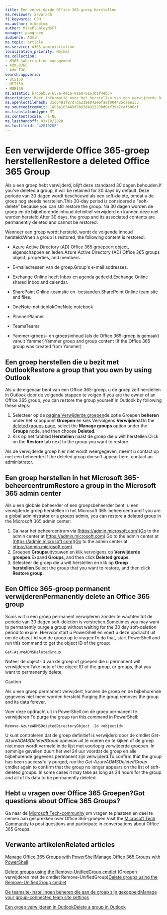 ```yaml
---
title: Een verwijderde Office 365-groep herstellen
ms.reviewer: arvaradh
f1.keywords: CSH
ms.author: mikeplum
author: MikePlumleyMSFT
manager: pamgreen
audience: Admin
ms.topic: article
ms.service: o365-administration
localization_priority: Normal
ms.collection:
- M365-subscription-management
- Adm_O365
- Adm_TOC
search.appverid:
- BCS160
- MET150
- MOE150
ms.assetid: b7c66b59-657a-4e1a-8aa0-8163b1f4eb54
description: Meer informatie over het herstellen van een verwijderde Office 365-groep.
ms.openlocfilehash: 31d6481f87d7da219e042eefa8f004425caee133
ms.sourcegitcommit: 1883a103449d7b03d482228bd9ef39a7caf306cf
ms.translationtype: MT
ms.contentlocale: nl-NL
ms.lasthandoff: 03/10/2020
ms.locfileid: "42810288"
---
```

# <a name="restore-a-deleted-office-365-group"></a><span data-ttu-id="b7588-103">Een verwijderde Office 365-groep herstellen</span><span class="sxs-lookup"><span data-stu-id="b7588-103">Restore a deleted Office 365 Group</span></span>

<span data-ttu-id="b7588-104">Als u een groep hebt verwijderd, blijft deze standaard 30 dagen behouden.</span><span class="sxs-lookup"><span data-stu-id="b7588-104">If you've deleted a group, it will be retained for 30 days by default.</span></span> <span data-ttu-id="b7588-105">Deze periode van 30 dagen wordt beschouwd als een soft-delete, omdat u de groep nog steeds herstellen.</span><span class="sxs-lookup"><span data-stu-id="b7588-105">This 30-day period is considered a "soft-delete" because you can still restore the group.</span></span> <span data-ttu-id="b7588-106">Na 30 dagen worden de groep en de bijbehorende inhoud definitief verwijderd en kunnen deze niet worden hersteld.</span><span class="sxs-lookup"><span data-stu-id="b7588-106">After 30 days, the group and its associated contents are permanently deleted and cannot be restored.</span></span>

<span data-ttu-id="b7588-107">Wanneer een groep wordt hersteld, wordt de volgende inhoud hersteld:</span><span class="sxs-lookup"><span data-stu-id="b7588-107">When a group is restored, the following content is restored:</span></span>
  
- <span data-ttu-id="b7588-108">Azure Active Directory (AD) Office 365 groepeert object, eigenschappen en leden.</span><span class="sxs-lookup"><span data-stu-id="b7588-108">Azure Active Directory (AD) Office 365 groups object, properties, and members.</span></span>
    
- <span data-ttu-id="b7588-109">E-mailadressen van de groep.</span><span class="sxs-lookup"><span data-stu-id="b7588-109">Group's e-mail addresses.</span></span>
    
- <span data-ttu-id="b7588-110">Exchange Online heeft Inbox en agenda gedeeld.</span><span class="sxs-lookup"><span data-stu-id="b7588-110">Exchange Online shared Inbox and calendar.</span></span>
    
- <span data-ttu-id="b7588-111">SharePoint Online-teamsite en -bestanden.</span><span class="sxs-lookup"><span data-stu-id="b7588-111">SharePoint Online team site and files.</span></span>
    
- <span data-ttu-id="b7588-112">OneNote-notitieblok</span><span class="sxs-lookup"><span data-stu-id="b7588-112">OneNote notebook</span></span>
    
- <span data-ttu-id="b7588-113">Planner</span><span class="sxs-lookup"><span data-stu-id="b7588-113">Planner</span></span>
    
- <span data-ttu-id="b7588-114">Teams</span><span class="sxs-lookup"><span data-stu-id="b7588-114">Teams</span></span>

- <span data-ttu-id="b7588-115">Yammer-groeps- en groepsinhoud (als de Office 365-groep is gemaakt vanuit Yammer)</span><span class="sxs-lookup"><span data-stu-id="b7588-115">Yammer group and group content (If the Office 365 group was created from Yammer)</span></span>

## <a name="restore-a-group-that-you-own-by-using-outlook"></a><span data-ttu-id="b7588-116">Een groep herstellen die u bezit met Outlook</span><span class="sxs-lookup"><span data-stu-id="b7588-116">Restore a group that you own by using Outlook</span></span>

<span data-ttu-id="b7588-117">Als u de eigenaar bent van een Office 365-groep, u de groep zelf herstellen in Outlook door de volgende stappen te volgen:</span><span class="sxs-lookup"><span data-stu-id="b7588-117">If you are the owner of an Office 365 group, you can restore the group yourself in Outlook by following these steps:</span></span>

1. <span data-ttu-id="b7588-118">Selecteer op de [pagina Verwijderde groepen](https://outlook.office.com/people/group/deleted)de optie Groepen **beheren** onder het knooppunt **Groepen** en kies Vervolgens **Verwijderd**.</span><span class="sxs-lookup"><span data-stu-id="b7588-118">On the [deleted groups page](https://outlook.office.com/people/group/deleted), select the **Manage groups** option under the **Groups** node, and then choose **Deleted**.</span></span>
2. <span data-ttu-id="b7588-119">Klik op het tabblad **Herstellen** naast de groep die u wilt herstellen.</span><span class="sxs-lookup"><span data-stu-id="b7588-119">Click on the **Restore** tab next to the group you want to restore.</span></span>

<span data-ttu-id="b7588-120">Als de verwijderde groep hier niet wordt weergegeven, neemt u contact op met een beheerder.</span><span class="sxs-lookup"><span data-stu-id="b7588-120">If the deleted group doesn't appear here, contact an administrator.</span></span>

## <a name="restore-a-group-in-the-microsoft-365-admin-center"></a><span data-ttu-id="b7588-121">Een groep herstellen in het Microsoft 365-beheercentrum</span><span class="sxs-lookup"><span data-stu-id="b7588-121">Restore a group in the Microsoft 365 admin center</span></span>

<span data-ttu-id="b7588-122">Als u een globale beheerder of een groepsbeheerder bent, u een verwijderde groep herstellen in het Microsoft 365-beheercentrum:</span><span class="sxs-lookup"><span data-stu-id="b7588-122">If you are a global administrator or a groups admin, you can restore a deleted group in the Microsoft 365 admin center:</span></span>

1. <span data-ttu-id="b7588-123">Ga naar het beheercentrum via [https://admin.microsoft.com](Go to the admin center at https://admin.microsoft.com).</span><span class="sxs-lookup"><span data-stu-id="b7588-123">Go to the admin center at [https://admin.microsoft.com](Go to the admin center at https://admin.microsoft.com).</span></span>
2. <span data-ttu-id="b7588-124">Groepen **Groups**uitvouwen en klik vervolgens op **Verwijderde groepen**.</span><span class="sxs-lookup"><span data-stu-id="b7588-124">Expand **Groups**, and then click **Deleted groups**.</span></span>
3. <span data-ttu-id="b7588-125">Selecteer de groep die u wilt herstellen en klik op **Groep herstellen**.</span><span class="sxs-lookup"><span data-stu-id="b7588-125">Select the group that you want to restore, and then click **Restore group**.</span></span>
  
## <a name="permanently-delete-an-office-365-group"></a><span data-ttu-id="b7588-126">Een Office 365-groep permanent verwijderen</span><span class="sxs-lookup"><span data-stu-id="b7588-126">Permanently delete an Office 365 group</span></span>

<span data-ttu-id="b7588-127">Soms wilt u een groep permanent verwijderen zonder te wachten tot de periode van 30 dagen soft-deletion is verstreken.</span><span class="sxs-lookup"><span data-stu-id="b7588-127">Sometimes you may want to permanently purge a group without waiting for the 30 day soft-deletion period to expire.</span></span> <span data-ttu-id="b7588-128">Hiervoor start u PowerShell en voert u deze opdracht uit om de object-id van de groep op te vragen:</span><span class="sxs-lookup"><span data-stu-id="b7588-128">To do that, start PowerShell and run this command to get the object ID of the group:</span></span>
  
```
Get-AzureADMSDeletedGroup
```

<span data-ttu-id="b7588-129">Noteer de object-id van de groep of groepen die u permanent wilt verwijderen.</span><span class="sxs-lookup"><span data-stu-id="b7588-129">Take note of the object ID of the group, or groups, that you want to permanently delete.</span></span>
  
> [!CAUTION]
> <span data-ttu-id="b7588-130">Als u een groep permanent verwijdert, kunnen de groep en de bijbehorende gegevens niet meer worden hersteld.</span><span class="sxs-lookup"><span data-stu-id="b7588-130">Purging the group removes the group and its data forever.</span></span> 
  
<span data-ttu-id="b7588-131">Voer deze opdracht uit in PowerShell om de groep permanent te verwijderen:</span><span class="sxs-lookup"><span data-stu-id="b7588-131">To purge the group run this command in PowerShell:</span></span>
  
```
Remove-AzureADMSDeletedDirectoryObject -Id <objectId>
```

<span data-ttu-id="b7588-p103">U kunt controleren dat de groep definitief is verwijderd door de cmdlet  *Get-AzureADMSDeletedGroup*  opnieuw uit te voeren en te kijken of de groep niet meer wordt vermeld in de lijst met voorlopig verwijderde groepen. In sommige gevallen duurt het wel 24 uur voordat de groep en alle bijbehorende gegevens permanent zijn verwijderd.</span><span class="sxs-lookup"><span data-stu-id="b7588-p103">To confirm that the group has been successfully purged, run the  *Get-AzureADMSDeletedGroup*  cmdlet again to confirm that the group no longer appears on the list of soft-deleted groups. In some cases it may take as long as 24 hours for the group and all of its data to be permanently deleted.</span></span> 
  
## <a name="got-questions-about-office-365-groups"></a><span data-ttu-id="b7588-134">Hebt u vragen over Office 365 Groepen?</span><span class="sxs-lookup"><span data-stu-id="b7588-134">Got questions about Office 365 Groups?</span></span>

<span data-ttu-id="b7588-135">Ga naar de [Microsoft Tech-community](https://techcommunity.microsoft.com/t5/Office-365-Groups/ct-p/Office365Groups) om vragen te plaatsen en deel te nemen aan gesprekken over Office 365-groepen.</span><span class="sxs-lookup"><span data-stu-id="b7588-135">Visit the [Microsoft Tech Community](https://techcommunity.microsoft.com/t5/Office-365-Groups/ct-p/Office365Groups) to post questions and participate in conversations about Office 365 Groups.</span></span> 
  
## <a name="related-articles"></a><span data-ttu-id="b7588-136">Verwante artikelen</span><span class="sxs-lookup"><span data-stu-id="b7588-136">Related articles</span></span>

[<span data-ttu-id="b7588-137">Manage Office 365 Groups with PowerShell</span><span class="sxs-lookup"><span data-stu-id="b7588-137">Manage Office 365 Groups with PowerShell</span></span>](https://support.office.com/article/aeb669aa-1770-4537-9de2-a82ac11b0540)
  
<span data-ttu-id="b7588-138">[Delete groups using the Remove-UnifiedGroup cmdlet](https://technet.microsoft.com/library/mt238270%28v=exchg.160%29.aspx) (Groepen verwijderen met de cmdlet Remove-UnifiedGroup)</span><span class="sxs-lookup"><span data-stu-id="b7588-138">[Delete groups using the Remove-UnifiedGroup cmdlet](https://technet.microsoft.com/library/mt238270%28v=exchg.160%29.aspx)</span></span>
  
[<span data-ttu-id="b7588-139">De teamsite-instellingen beheren die aan de groep zijn gekoppeld</span><span class="sxs-lookup"><span data-stu-id="b7588-139">Manage your group-connected team site settings</span></span>](https://support.office.com/article/8376034d-d0c7-446e-9178-6ab51c58df42.aspx)
  
[<span data-ttu-id="b7588-140">Een groep verwijderen in Outlook</span><span class="sxs-lookup"><span data-stu-id="b7588-140">Delete a group in Outlook</span></span>](https://support.office.com/article/ca7f5a9e-ae4f-4cbe-a4bc-89c469d1726f.aspx)

